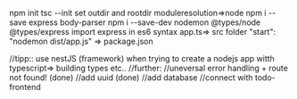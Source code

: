 npm init
tsc --init
set outdir and rootdir moduleresolution=>node
npm i --save express body-parser
npm i --save-dev nodemon @types/node @types/express
import express in es6 syntax
app.ts=> src folder
"start": "nodemon dist/app.js" => package.json

//tipp:: use nestJS (framework) when trying to create a nodejs app witth typescript=> building types etc..
//further:
//uneversal error handling + route not found! (done)
//add uuid (done)
//add database
//connect with todo-frontend
